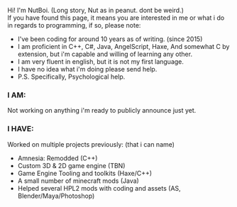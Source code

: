 Hi! I'm NutBoi. (Long story, Nut as in peanut. dont be weird.)<br>
If you have found this page, it means you are interested in me or what i do in regards to programming, if so, please note:

- I've been coding for around 10 years as of writing. (since 2015)
- I am proficient in C++, C#, Java, AngelScript, Haxe, And somewhat C by extension, but i'm capable and willing of learning any other.
- I am very fluent in english, but it is not my first language.
- I have no idea what i'm doing please send help.
- P.S. Specifically, Psychological help.

### I AM:
Not working on anything i'm ready to publicly announce just yet.

### I HAVE:
Worked on multiple projects previously: (that i can name)

- Amnesia: Remodded (C++)
- Custom 3D & 2D game engine (TBN)
- Game Engine Tooling and toolkits (Haxe/C++)
- A small number of minecraft mods (Java)
- Helped several HPL2 mods with coding and assets (AS, Blender/Maya/Photoshop)
